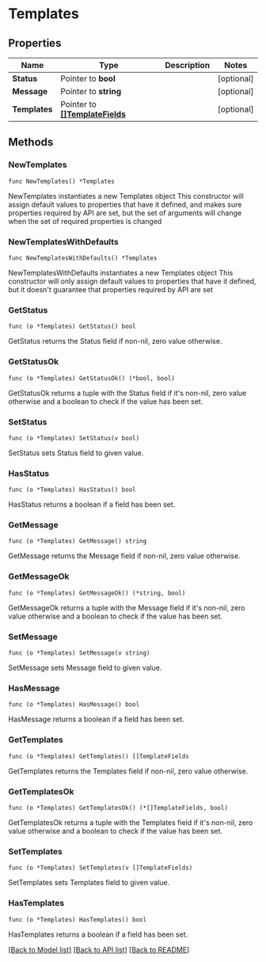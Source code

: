 # Templates

## Properties

Name | Type | Description | Notes
------------ | ------------- | ------------- | -------------
**Status** | Pointer to **bool** |  | [optional] 
**Message** | Pointer to **string** |  | [optional] 
**Templates** | Pointer to [**[]TemplateFields**](TemplateFields.md) |  | [optional] 

## Methods

### NewTemplates

`func NewTemplates() *Templates`

NewTemplates instantiates a new Templates object
This constructor will assign default values to properties that have it defined,
and makes sure properties required by API are set, but the set of arguments
will change when the set of required properties is changed

### NewTemplatesWithDefaults

`func NewTemplatesWithDefaults() *Templates`

NewTemplatesWithDefaults instantiates a new Templates object
This constructor will only assign default values to properties that have it defined,
but it doesn't guarantee that properties required by API are set

### GetStatus

`func (o *Templates) GetStatus() bool`

GetStatus returns the Status field if non-nil, zero value otherwise.

### GetStatusOk

`func (o *Templates) GetStatusOk() (*bool, bool)`

GetStatusOk returns a tuple with the Status field if it's non-nil, zero value otherwise
and a boolean to check if the value has been set.

### SetStatus

`func (o *Templates) SetStatus(v bool)`

SetStatus sets Status field to given value.

### HasStatus

`func (o *Templates) HasStatus() bool`

HasStatus returns a boolean if a field has been set.

### GetMessage

`func (o *Templates) GetMessage() string`

GetMessage returns the Message field if non-nil, zero value otherwise.

### GetMessageOk

`func (o *Templates) GetMessageOk() (*string, bool)`

GetMessageOk returns a tuple with the Message field if it's non-nil, zero value otherwise
and a boolean to check if the value has been set.

### SetMessage

`func (o *Templates) SetMessage(v string)`

SetMessage sets Message field to given value.

### HasMessage

`func (o *Templates) HasMessage() bool`

HasMessage returns a boolean if a field has been set.

### GetTemplates

`func (o *Templates) GetTemplates() []TemplateFields`

GetTemplates returns the Templates field if non-nil, zero value otherwise.

### GetTemplatesOk

`func (o *Templates) GetTemplatesOk() (*[]TemplateFields, bool)`

GetTemplatesOk returns a tuple with the Templates field if it's non-nil, zero value otherwise
and a boolean to check if the value has been set.

### SetTemplates

`func (o *Templates) SetTemplates(v []TemplateFields)`

SetTemplates sets Templates field to given value.

### HasTemplates

`func (o *Templates) HasTemplates() bool`

HasTemplates returns a boolean if a field has been set.


[[Back to Model list]](../README.md#documentation-for-models) [[Back to API list]](../README.md#documentation-for-api-endpoints) [[Back to README]](../README.md)


